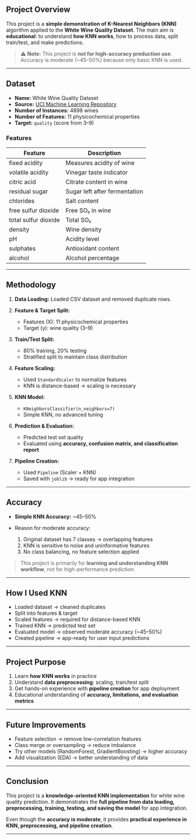 



## **Project Overview**

This project is a **simple demonstration of K-Nearest Neighbors (KNN)** algorithm applied to the **White Wine Quality Dataset**.
The main aim is **educational**: to understand **how KNN works**, how to process data, split train/test, and make predictions.

> ⚠️ **Note:** This project is **not for high-accuracy production use**. Accuracy is moderate (\~45–50%) because only basic KNN is used.

---

## **Dataset**

* **Name:** White Wine Quality Dataset
* **Source:** [UCI Machine Learning Repository](https://archive.ics.uci.edu/ml/datasets/wine+quality)
* **Number of Instances:** 4898 wines
* **Number of Features:** 11 physicochemical properties
* **Target:** `quality` (score from 3–9)

### **Features**

| Feature              | Description                   |
| -------------------- | ----------------------------- |
| fixed acidity        | Measures acidity of wine      |
| volatile acidity     | Vinegar taste indicator       |
| citric acid          | Citrate content in wine       |
| residual sugar       | Sugar left after fermentation |
| chlorides            | Salt content                  |
| free sulfur dioxide  | Free SO₂ in wine              |
| total sulfur dioxide | Total SO₂                     |
| density              | Wine density                  |
| pH                   | Acidity level                 |
| sulphates            | Antioxidant content           |
| alcohol              | Alcohol percentage            |

---

## **Methodology**

1. **Data Loading:**
   Loaded CSV dataset and removed duplicate rows.

2. **Feature & Target Split:**

   * Features (X): 11 physicochemical properties
   * Target (y): wine quality (3–9)

3. **Train/Test Split:**

   * 80% training, 20% testing
   * Stratified split to maintain class distribution

4. **Feature Scaling:**

   * Used `StandardScaler` to normalize features
   * KNN is distance-based → scaling is necessary

5. **KNN Model:**

   * `KNeighborsClassifier(n_neighbors=7)`
   * Simple KNN, no advanced tuning

6. **Prediction & Evaluation:**

   * Predicted test set quality
   * Evaluated using **accuracy, confusion matrix, and classification report**

7. **Pipeline Creation:**

   * Used `Pipeline` (Scaler + KNN)
   * Saved with `joblib` → ready for app integration

---

## **Accuracy**

* **Simple KNN Accuracy:** \~45–50%
* Reason for moderate accuracy:

  1. Original dataset has 7 classes → overlapping features
  2. KNN is sensitive to noise and uninformative features
  3. No class balancing, no feature selection applied

> This project is primarily for **learning and understanding KNN workflow**, not for high-performance prediction.

---

## **How I Used KNN**

* Loaded dataset → cleaned duplicates
* Split into features & target
* Scaled features → required for distance-based KNN
* Trained KNN → predicted test set
* Evaluated model → observed moderate accuracy (\~45–50%)
* Created pipeline → app-ready for user input predictions

---

## **Project Purpose**

1. Learn **how KNN works** in practice
2. Understand **data preprocessing**: scaling, train/test split
3. Get hands-on experience with **pipeline creation** for app deployment
4. Educational understanding of **accuracy, limitations, and evaluation metrics**

---

## **Future Improvements**

* Feature selection → remove low-correlation features
* Class merge or oversampling → reduce imbalance
* Try other models (RandomForest, GradientBoosting) → higher accuracy
* Add visualization (EDA) → better understanding of data

---

## **Conclusion**

This project is a **knowledge-oriented KNN implementation** for white wine quality prediction.
It demonstrates the **full pipeline from data loading, preprocessing, training, testing, and saving the model** for app integration.

Even though the **accuracy is moderate**, it provides **practical experience in KNN, preprocessing, and pipeline creation**.

---

